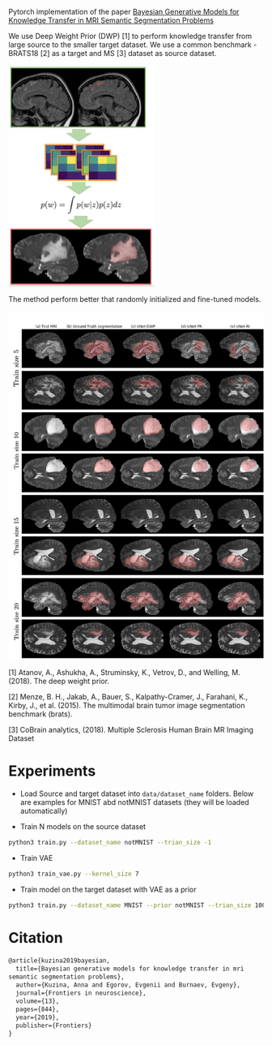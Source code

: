 Pytorch implementation of the paper [Bayesian Generative Models for Knowledge Transfer in MRI Semantic Segmentation Problems](https://www.frontiersin.org/articles/10.3389/fnins.2019.00844/full)

We use Deep Weight Prior (DWP) [1] to perform knowledge transfer from large source to the smaller target dataset. 
We use a common benchmark - BRATS18 [2] as a target and MS [3] dataset as source dataset. 
   

![model](pics/dwp_im.png)


The method perform better that randomly initialized and fine-tuned models. 

![predict](pics/predictions_pics.png)



[1] Atanov, A., Ashukha, A., Struminsky, K., Vetrov, D., and Welling, M. (2018). The deep weight prior.

[2] Menze, B. H., Jakab, A., Bauer, S., Kalpathy-Cramer, J., Farahani, K., Kirby, J., et al. (2015). The multimodal brain tumor image segmentation benchmark (brats). 

[3] CoBrain analytics, (2018). Multiple Sclerosis Human Brain MR Imaging Dataset


# Experiments
- Load Source and target dataset into `data/dataset_name` folders. Below are examples for MNIST abd notMNIST datasets (they will be loaded automatically)

- Train N models on the source dataset
```bash
python3 train.py --dataset_name notMNIST --trian_size -1 
```

- Train VAE
```bash
python3 train_vae.py --kernel_size 7
```

- Train model on the target dataset with VAE as a prior
```bash
python3 train.py --dataset_name MNIST --prior notMNIST --trian_size 100 
```

# Citation

```text
@article{kuzina2019bayesian,
  title={Bayesian generative models for knowledge transfer in mri semantic segmentation problems},
  author={Kuzina, Anna and Egorov, Evgenii and Burnaev, Evgeny},
  journal={Frontiers in neuroscience},
  volume={13},
  pages={844},
  year={2019},
  publisher={Frontiers}
} 
```


